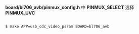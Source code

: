 **board/bl706_avb/pinmux_config.h** 中 **PINMUX_SELECT** 选择 **PINMUX_UVC**

```bash

$ make APP=usb_cdc_video_psram BOARD=bl706_avb

```